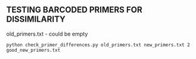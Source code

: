 ## TESTING BARCODED PRIMERS FOR DISSIMILARITY  

old_primers.txt - could be empty

`python check_primer_differences.py old_primers.txt new_primers.txt 2 good_new_primers.txt`
